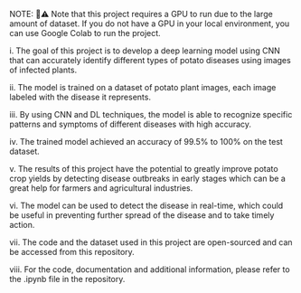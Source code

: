 NOTE:  📌⚠️ Note that this project requires a GPU to run due to the large amount of dataset. If you do not have a GPU in your local environment, you can use Google Colab to run the project.


i.	The goal of this project is to develop a deep learning model using CNN that can accurately identify different types of potato diseases using images of infected plants.

ii.	The model is trained on a dataset of potato plant images, each image labeled with the disease it represents.

iii.	By using CNN and DL techniques, the model is able to recognize specific patterns and symptoms of different diseases with high accuracy.

iv.	The trained model achieved an accuracy of 99.5% to 100% on the test dataset.

v.	The results of this project have the potential to greatly improve potato crop yields by detecting disease outbreaks in early stages which can be a great help for farmers and agricultural industries.

vi.	The model can be used to detect the disease in real-time, which could be useful in preventing further spread of the disease and to take timely action.

vii.	The code and the dataset used in this project are open-sourced and can be accessed from this repository.

viii.	For the code, documentation and additional information, please refer to the .ipynb file in the repository.
